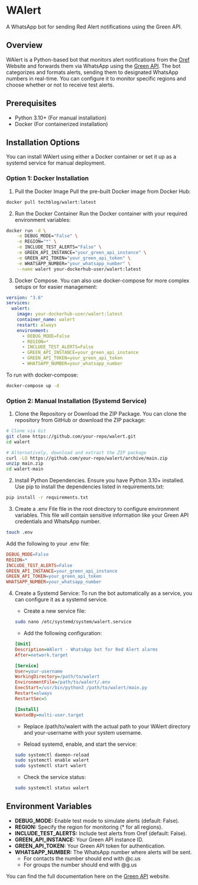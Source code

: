 # WAlert
A WhatsApp bot for sending Red Alert notifications using the Green API.


## Overview
WAlert is a Python-based bot that monitors alert notifications from the [Oref](https://www.oref.org.il/heb) Website and forwards them via WhatsApp using the [Green API](https://green-api.com/). The bot categorizes and formats alerts, sending them to designated WhatsApp numbers in real-time. You can configure it to monitor specific regions and choose whether or not to receive test alerts.


## Prerequisites
* Python 3.10+ (For manual installation)
* Docker (For containerized installation)

## Installation Options
You can install WAlert using either a Docker container or set it up as a systemd service for manual deployment.

### Option 1: Docker Installation

1. Pull the Docker Image
Pull the pre-built Docker image from Docker Hub:

```bash
docker pull techblog/walert:latest
```

2. Run the Docker Container
Run the Docker container with your required environment variables:

```bash
docker run -d \
    -e DEBUG_MODE="False" \
    -e REGION="*" \
    -e INCLUDE_TEST_ALERTS="False" \
    -e GREEN_API_INSTANCE="your_green_api_instance" \
    -e GREEN_API_TOKEN="your_green_api_token" \
    -e WHATSAPP_NUMBER="your_whatsapp_number" \
    --name walert your-dockerhub-user/walert:latest
```

3. Docker Compose.
You can also use docker-compose for more complex setups or for easier management:

```yaml
version: "3.6"
services:
  walert:
    image: your-dockerhub-user/walert:latest
    container_name: walert
    restart: always
    environment:
      - DEBUG_MODE=False
      - REGION=*
      - INCLUDE_TEST_ALERTS=False
      - GREEN_API_INSTANCE=your_green_api_instance
      - GREEN_API_TOKEN=your_green_api_token
      - WHATSAPP_NUMBER=your_whatsapp_number
```

To run with docker-compose:
```bash
docker-compose up -d
```

### Option 2: Manual Installation (Systemd Service)

1. Clone the Repository or Download the ZIP Package. 
You can clone the repository from GitHub or download the ZIP package:

```bash
# Clone via Git
git clone https://github.com/your-repo/walert.git
cd walert

# Alternatively, download and extract the ZIP package
curl -LO https://github.com/your-repo/walert/archive/main.zip
unzip main.zip
cd walert-main
```

2. Install Python Dependencies. Ensure you have Python 3.10+ installed. Use pip to install the dependencies listed in requirements.txt:

```bash
pip install -r requirements.txt
```

3. Create a .env File  file in the root directory to configure environment variables. This file will contain sensitive information like your Green API credentials and WhatsApp number.

```bash
touch .env
```

Add the following to your .env file:

```makefile
DEBUG_MODE=False
REGION=*
INCLUDE_TEST_ALERTS=False
GREEN_API_INSTANCE=your_green_api_instance
GREEN_API_TOKEN=your_green_api_token
WHATSAPP_NUMBER=your_whatsapp_number
```

4. Create a Systemd Service: To run the bot automatically as a service, you can configure it as a systemd service.

    * Create a new service file:
    ```bash
    sudo nano /etc/systemd/system/walert.service
    ```
     * Add the following configuration:
     ```ini
     [Unit]
    Description=WAlert - WhatsApp bot for Red Alert alarms
    After=network.target

    [Service]
    User=your-username
    WorkingDirectory=/path/to/walert
    EnvironmentFile=/path/to/walert/.env
    ExecStart=/usr/bin/python3 /path/to/walert/main.py
    Restart=always
    RestartSec=5

    [Install]
    WantedBy=multi-user.target
    ```
    * Replace /path/to/walert with the actual path to your WAlert directory and your-username with your system username.

    * Reload systemd, enable, and start the service:
    ```bash
    sudo systemctl daemon-reload
    sudo systemctl enable walert
    sudo systemctl start walert
    ```
    * Check the service status:
    ```bash
    sudo systemctl status walert
    ```


## Environment Variables
* **DEBUG_MODE:** Enable test mode to simulate alerts (default: False).
* **REGION:** Specify the region for monitoring (* for all regions).
* **INCLUDE_TEST_ALERTS:** Include test alerts from Oref (default: False).
* **GREEN_API_INSTANCE:** Your Green API instance ID.
* **GREEN_API_TOKEN:** Your Green API token for authentication.
* **WHATSAPP_NUMBER:** The WhatsApp number where alerts will be sent. 
    * For contacts the number should end with @c.us
    * For groups the number should end with @g.us

You can find the full documentation here on the [Green API](https://green-api.com/en/docs/) website.